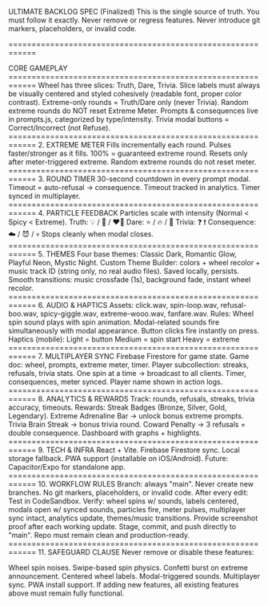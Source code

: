 ULTIMATE BACKLOG SPEC (Finalized)
This is the single source of truth.
You must follow it exactly.
Never remove or regress features.
Never introduce git markers, placeholders, or invalid code.

============================================================

CORE GAMEPLAY ============================================================
Wheel has three slices: Truth, Dare, Trivia.
Slice labels must always be visually centered and styled cohesively (readable font, proper color contrast).
Extreme-only rounds = Truth/Dare only (never Trivia).
Random extreme rounds do NOT reset Extreme Meter.
Prompts & consequences live in prompts.js, categorized by type/intensity.
Trivia modal buttons = Correct/Incorrect (not Refuse).
============================================================ 2. EXTREME METER
Fills incrementally each round.
Pulses faster/stronger as it fills.
100% = guaranteed extreme round.
Resets only after meter-triggered extreme.
Random extreme rounds do not reset meter.
============================================================ 3. ROUND TIMER
30-second countdown in every prompt modal.
Timeout = auto-refusal → consequence.
Timeout tracked in analytics.
Timer synced in multiplayer.
============================================================ 4. PARTICLE FEEDBACK
Particles scale with intensity (Normal < Spicy < Extreme).
Truth: 💡 / 💋 / ❤️‍🔥
Dare: ⭐ / 🔥 / 🔗
Trivia: ❓ ❗
Consequence: ☁️ / 😈 / 💀
Stops cleanly when modal closes.
============================================================ 5. THEMES
Four base themes: Classic Dark, Romantic Glow, Playful Neon, Mystic Night.
Custom Theme Builder: colors + wheel recolor + music track ID (string only, no real audio files).
Saved locally, persists.
Smooth transitions: music crossfade (1s), background fade, instant wheel recolor.
============================================================ 6. AUDIO & HAPTICS
Assets: click.wav, spin-loop.wav, refusal-boo.wav, spicy-giggle.wav, extreme-wooo.wav, fanfare.wav.
Rules:
Wheel spin sound plays with spin animation.
Modal-related sounds fire simultaneously with modal appearance.
Button clicks fire instantly on press.
Haptics (mobile):
Light = button
Medium = spin start
Heavy = extreme
============================================================ 7. MULTIPLAYER SYNC
Firebase Firestore for game state.
Game doc: wheel, prompts, extreme meter, timer.
Player subcollection: streaks, refusals, trivia stats.
One spin at a time → broadcast to all clients.
Timer, consequences, meter synced.
Player name shown in action logs.
============================================================ 8. ANALYTICS & REWARDS
Track: rounds, refusals, streaks, trivia accuracy, timeouts.
Rewards:
Streak Badges (Bronze, Silver, Gold, Legendary).
Extreme Adrenaline Bar → unlock bonus extreme prompts.
Trivia Brain Streak → bonus trivia round.
Coward Penalty → 3 refusals = double consequence.
Dashboard with graphs + highlights.
============================================================ 9. TECH & INFRA
React + Vite.
Firebase Firestore sync.
Local storage fallback.
PWA support (installable on iOS/Android).
Future: Capacitor/Expo for standalone app.
============================================================ 10. WORKFLOW RULES
Branch: always "main". Never create new branches.
No git markers, placeholders, or invalid code.
After every edit:
Test in CodeSandbox.
Verify: wheel spins w/ sounds, labels centered, modals open w/ synced sounds, particles fire, meter pulses, multiplayer sync intact, analytics update, themes/music transitions.
Provide screenshot proof after each working update.
Stage, commit, and push directly to "main". Repo must remain clean and production-ready.
============================================================ 11. SAFEGUARD CLAUSE
Never remove or disable these features:

Wheel spin noises.
Swipe-based spin physics.
Confetti burst on extreme announcement.
Centered wheel labels.
Modal-triggered sounds.
Multiplayer sync.
PWA install support.
If adding new features, all existing features above must remain fully functional.
